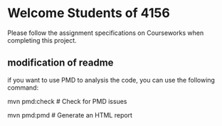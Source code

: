 # Welcome Students of 4156

Please follow the assignment specifications on Courseworks when completing this project.

## modification of readme

if you want to use PMD to analysis the code, you can use the following command:

mvn pmd:check    # Check for PMD issues

mvn pmd:pmd      # Generate an HTML report

